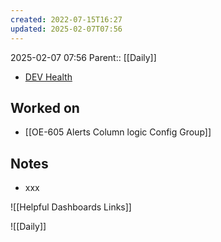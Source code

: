 ```yaml
---
created: 2022-07-15T16:27
updated: 2025-02-07T07:56
---
```

2025-02-07 07:56
Parent:: [[Daily]] 

- [DEV Health](https://health-configdev.mixtelematics.com/public/mapshow.htm?id=2001&mapid=1A35514B-E08F-4B7C-90B8-CD1774AE8CA3)

## Worked on

- [[OE-605 Alerts Column logic Config Group]]

## Notes

- xxx

![[Helpful Dashboards Links]]

![[Daily]]
